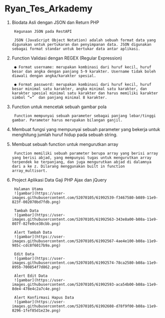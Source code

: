 # Ryan_Tes_Arkademy
1. Biodata Asli dengan JSON dan Return PHP

        Kegunaan JSON pada RestAPI

        JSON (JavaScript Object Notation) adalah sebuah format data yang digunakan untuk pertukaran dan penyimpanan data. JSON digunakan sebagai format standar untuk bertukar data antar aplikasi.

2. Function Validasi dengan REGEX (Regular Expression)

        ● Format username: merupakan kombinasi dari huruf kecil, huruf besar dan angka dengan panjang 5-9 karakter. Username tidak boleh diawali dengan angka/karakter spesial.

        ● Format password: merupakan kombinasi dari huruf kecil, huruf besar minimal satu karakter, angka minimal satu karakter, dan karakter spesial minimal satu karakter dan harus memiliki karakter simbol “=”  dan panjang minimal 8 karakter.

3. Function untuk mencetak sebuah gambar pola

        Function mempunyai sebuah parameter sebagai panjang lebar/tinggi gambar. Parameter harus merupakan bilangan ganjil.

4. Membuat fungsi yang mempunyai sebuah parameter yang bekerja untuk menghitung jumlah huruf hidup pada sebuah string.

5. Membuat sebuah function untuk mengurutkan array

        Function memiliki sebuah parameter berupa array yang berisi array yang berisi abjad, yang mempunyai tugas untuk mengurutkan array terpendek ke terpanjang, dan juga mengurutkan abjad di dalamnya dari a ke z. Dilarang menggunakan built in function array_multisort.

6. Project Aplikasi Data Gaji PHP Ajax dan jQuery
        
        Halaman Utama
        ![gambar](https://user-images.githubusercontent.com/52070105/61992539-f3467580-b089-11e9-823f-002070bd7fdb.png)
        
        Tambah Data
        ![gambar](https://user-images.githubusercontent.com/52070105/61992563-343e8a00-b08a-11e9-807f-82fe0ce38cbb.png)
        
        Alert Tambah Data
        ![gambar](https://user-images.githubusercontent.com/52070105/61992567-4ae4e100-b08a-11e9-985c-cdc8f6017b9a.png)
        
        Edit Data
        ![gambar](https://user-images.githubusercontent.com/52070105/61992574-78ca2580-b08a-11e9-895b-700854f7d862.png)
        
        Alert Edit Data
        ![gambar](https://user-images.githubusercontent.com/52070105/61992593-aca54b00-b08a-11e9-8de4-478e4c2a7c4e.png)
        
        Alert Konfirmasi Hapus Data
        ![gambar](https://user-images.githubusercontent.com/52070105/61992608-d78f9f00-b08a-11e9-8296-1fef85d1e23e.png)


